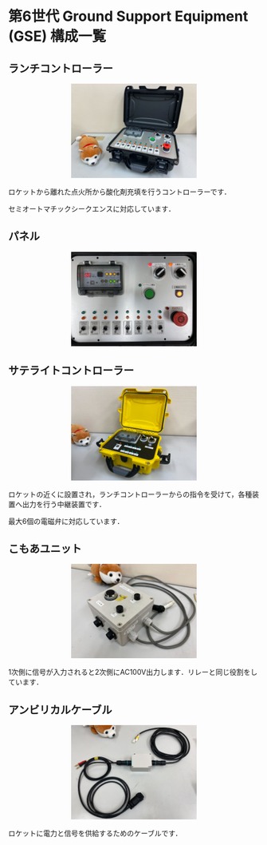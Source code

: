 # 第6世代 Ground Support Equipment (GSE) 構成一覧

## ランチコントローラー
<div align = "center">
<img src="./Pictures/SafetyReview/LaunchController.jpg" width="50%">
</div>

ロケットから離れた点火所から酸化剤充填を行うコントローラーです．

セミオートマチックシークエンスに対応しています．


## パネル
<div align = "center">
<img src="./Pictures/SafetyReview/LaunchControllerPanel.JPG" width="50%">
</div>

## サテライトコントローラー
<div align = "center">
<img src="./Pictures/SafetyReview/SatelliteController.jpg" width="50%">
</div>

ロケットの近くに設置され，ランチコントローラーからの指令を受けて，各種装置へ出力を行う中継装置です．

最大6個の電磁弁に対応しています．

## こもあユニット
<div align = "center">
<img src="./Pictures/SafetyReview/ComoaUnit.jpg" width="50%">
</div>

1次側に信号が入力されると2次側にAC100V出力します．リレーと同じ役割をしています．

## アンビリカルケーブル
<div align = "center">
<img src="./Pictures/SafetyReview/UmbilicalCable.jpg" width="50%">
</div>

ロケットに電力と信号を供給するためのケーブルです．
